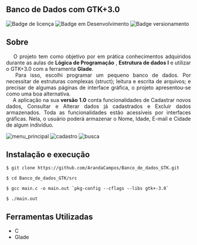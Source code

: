 ## Banco de Dados com GTK+3.0

![Badge de licença](http://img.shields.io/static/v1?label=LICENÇA&message=GNU&color=sucess&style=for-the-badge)   ![Badge em Desenvolvimento](http://img.shields.io/static/v1?label=STATUS&message=CONCLUÍDO&color=sucess&style=for-the-badge)   ![Badge versionamento](http://img.shields.io/static/v1?label=VERSAO&message=1.0&color=sucess&style=for-the-badge)


## Sobre

<div align="justify"> &emsp; O projeto tem como objetivo por em prática conhecimentos adquiridos durante as aulas de <strong>Lógica de Programação</strong> ,  <strong>Estrutura de dados I</strong> e utilizar o GTK+3.0 com a ferramenta <strong>Glade</strong>.<br/> &emsp; Para isso, escolhi programar um pequeno banco de dados. Por necessitar de estruturas complexas (struct); leitura e escrita de arquivos; e precisar de algumas páginas de interface gráfica, o projeto apresentou-se como uma boa alternativa.<br/> &emsp; A aplicação na sua <strong>versão 1.0</strong> conta funcionalidades de Cadastrar novos dados, Consultar e Alterar dados já cadastrados e Excluir dados armazenados. Toda as funcionalidades estão acessíveis por interfaces gráficas. Nela, o usuário poderá armazenar o Nome, Idade, E-mail e Cidade de algum indivíduo.  
</p>

![menu_principal](https://user-images.githubusercontent.com/87876734/148624277-c6ec92cb-b4d8-41f7-ad5c-3dd63735ca24.png)
![cadastro](https://user-images.githubusercontent.com/87876734/148624280-7ccb7516-6e84-4583-89ae-d51c6252281f.png) ![busca](https://user-images.githubusercontent.com/87876734/148624283-8d838bba-8cc5-45b2-977a-0ad8290fe52d.png)

## Instalação e execução

    $ git clone https://github.com/ArandaCampos/Banco_de_dados_GTK.git 
    
    $ cd Banco_de_dados_GTK/src
    
    $ gcc main.c -o main.out `pkg-config --cflags --libs gtk+-3.0`
        
    $ ./main.out

## Ferramentas Utilizadas

- C
- Glade
